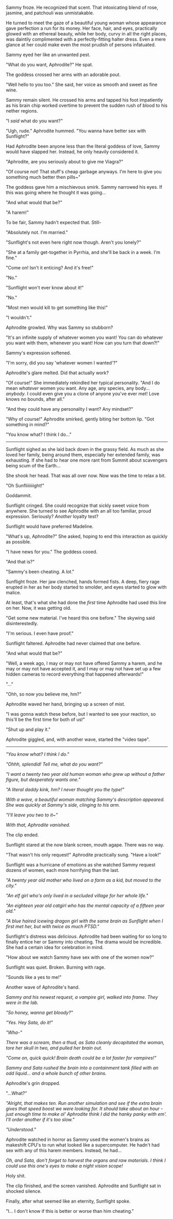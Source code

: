 Sammy froze. He recognized that scent. That intoxicating blend of rose, jasmine, and patchouli was unmistakable.

He turned to meet the gaze of a beautiful young woman whose appearance gave perfection a run for its money. Her face, hair, and eyes, practically glowed with an ethereal beauty, while her body, curvy in all the right places, was daintily complimented with a perfectly-fitting halter dress. Even a mere glance at her could make even the most prudish of persons infatuated.

Sammy eyed her like an unwanted pest.

"What do you want, Aphrodite?" He spat.

The goddess crossed her arms with an adorable pout.

"Well hello to you too." She said, her voice as smooth and sweet as fine wine.

Sammy remain silent. He crossed his arms and tapped his foot impatiently as his brain chip worked overtime to prevent the sudden rush of blood to his nether regions.

"I *said* what do you want?"

"Ugh, rude." Aphrodite hummed. "You wanna have better sex with Sunflight?"

Had Aphrodite been anyone less than the literal goddess of love, Sammy would have slapped her. Instead, he only heavily considered it.

"Aphrodite, are you seriously about to give me Viagra?"

"Of course not! That stuff's cheap garbage anyways. I'm here to give you something much better then pills~"

The goddess gave him a mischievous smirk. Sammy narrowed his eyes. If this was going where he thought it was going...

"And what would that be?"

"A harem!"

To be fair, Sammy hadn't expected that. Still-

"Absolutely not. I'm married."

"Sunflight's not even here right now though. Aren't you lonely?"

"She at a family get-together in Pyrrhia, and she'll be back in a week. I'm fine."

"Come on! Isn't it enticing? And it's free!"

"No."

"Sunflight won't ever know about it!"

"No."

"Most men would kill to get something like this!"

"I wouldn't."

Aphrodite growled. Why was Sammy so stubborn?

"It's an infinite supply of whatever women you want! You can do whatever you want with them, whenever you want! How can you turn that down?!"

Sammy's expression softened.

"I'm sorry, did you say 'whatever women I wanted'?"

Aphrodite's glare melted. Did that actually work?

"Of course!" She immediately rekindled her typical personality. "And I do mean *whatever* women you want. Any age, any species, any body... *anybody*. I could even give you a clone of anyone you've ever met! Love knows no bounds, after all."

"And they could have any personality I want? Any mindset?"

"Why of course!" Aphrodite smirked, gently biting her bottom lip. "Got something in mind?"

"You know what? I think I do..."
***
Sunflight sighed as she laid back down in the grassy field. As much as she loved her family, being around them, especially her extended family, was exhausting. If she had to hear one more rant from Summit about scavengers being scum of the Earth...

She shook her head. That was all over now. Now was the time to relax a bit.

"Oh Sunfliiiiiiight!"

Goddammit.

Sunflight cringed. She could recognize that sickly sweet voice from anywhere. She turned to see Aphrodite with an all too familiar, proud expression. Seriously? *Another* loyalty test?

Sunflight would have preferred Madeline.

"What's up, Aphrodite?" She asked, hoping to end this interaction as quickly as possible.

"I have news for you." The goddess cooed.

"And that is?"

"Sammy's been cheating. A *lot*."

Sunflight froze. Her jaw clenched, hands formed fists. A deep, fiery rage erupted in her as her body started to smolder, and eyes started to glow with malice.

At least, that's what she had done the *first* time Aphrodite had used this line on her. Now, it was getting old.

"Get some new material. I've heard this one before." The skywing said disinterestedly.

"I'm serious. I even have proof."

Sunflight faltered. Aphrodite had never claimed that one before.

"And what would that be?"

"Well, a week ago, I may or may not have offered Sammy a harem, and he may or may not have accepted it, and I may or may not have set up a few hidden cameras to record everything that happened afterwards!"

"..."

"Ohh, so now you believe me, hm?"

Aphrodite waved her hand, bringing up a screen of mist.

"I was gonna watch these before, but I wanted to see your reaction, so this'll be the first time for both of us!"

"Shut up and play it."

Aphrodite giggled, and, with another wave, started the "video tape".

***
*"You know what? I think I do."*

*"Ohhh, splendid! Tell me, what do you want?"*

*"I want a twenty two year old human woman who grew up without a father figure, but desperately wants one."*

*"A literal daddy kink, hm? I never thought you the type!"*

*With a wave, a beautiful woman matching Sammy's description appeared. She was quickly at Sammy's side, clinging to his arm.*

*"I'll leave you two to it~"*

*With that, Aphrodite vanished.*

The clip ended.

Sunflight stared at the now blank screen, mouth agape. There was no way.

"That wasn't his only request!" Aphrodite practically sung. "Have a look!"

Sunflight was a hurricane of emotions as she watched Sammy request dozens of women, each more horrifying than the last.

*"A twenty year old mother who lived on a farm as a kid, but moved to the city."*

*"An elf girl who's only lived in a secluded village for her whole life."*

*"An eighteen year old catgirl who has the mental capacity of a fifteen year old."*

*"A blue haired icewing dragon girl with the same brain as Sunflight when I first met her, but with twice as much PTSD."*

Sunflight's distress was *delicious*. Aphrodite had been waiting for so long to finally entice her or Sammy into cheating. The drama would be incredible. She had a certain idea for celebration in mind.

"How about we watch Sammy have sex with one of the women now?"

Sunflight was quiet. Broken. Burning with rage.

"Sounds like a yes to me!"

Another wave of Aphrodite's hand.

*Sammy and his newest request, a vampire girl, walked into frame. They were in the lab.*

*"So honey, wanna get bloody?"*

*"Yes. Hey Sata, do it!"*

*"Wha-"*

*There was a scream, then a thud, as Sata cleanly decapitated the woman, tore her skull in two, and pulled her brain out.*

*"Come on, quick quick! Brain death could be a lot faster for vampires!"*

*Sammy and Sata rushed the brain into a containment tank filled with an odd liquid... and a whole bunch of other brains.* 

Aphrodite's grin dropped.

"...What?"

*"Alright, that makes ten. Run another simulation and see if the extra brain gives that speed boost we were looking for. It should take about an hour - just enough time to make ol' Aphrodite think I did the hanky panky with em'. I'll order another if it's too slow."*

*"Understood."*

Aphrodite watched in horror as Sammy used the women's brains as makeshift CPU's to run what looked like a supercomputer. He hadn't had sex with any of this harem members. Instead, he had...

*Oh, and Sata, don't forget to harvest the organs and raw materials. I think I could use this one's eyes to make a night vision scope!*

Holy shit.

The clip finished, and the screen vanished. Aphrodite and Sunflight sat in shocked silence.

Finally, after what seemed like an eternity, Sunflight spoke.

"I... I don't know if this is better or worse than him cheating."